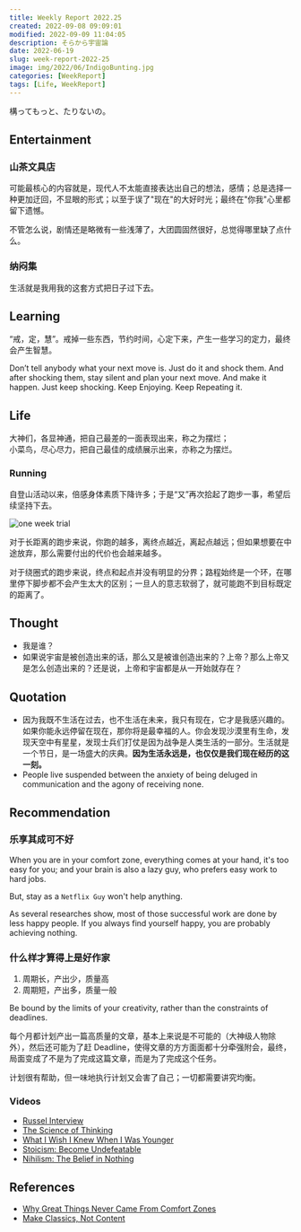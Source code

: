 ```yaml
---
title: Weekly Report 2022.25
created: 2022-09-08 09:09:01
modified: 2022-09-09 11:04:05
description: そらから宇宙論
date: 2022-06-19
slug: week-report-2022-25
image: img/2022/06/IndigoBunting.jpg
categories: [WeekReport]
tags: [Life, WeekReport]
---
```


構ってもっと、たりないの。

## Entertainment

### 山茶文具店

可能最核心的内容就是，现代人不太能直接表达出自己的想法，感情；总是选择一种更加迂回，不显眼的形式；以至于误了"现在"的大好时光；最终在"你我"心里都留下遗憾。

不管怎么说，剧情还是略微有一些浅薄了，大团圆固然很好，总觉得哪里缺了点什么。

### 纳闷集

生活就是我用我的这套方式把日子过下去。

## Learning

“戒，定，慧”。戒掉一些东西，节约时间，心定下来，产生一些学习的定力，最终会产生智慧。

Don’t tell anybody what your next move is. Just do it and shock them. And after shocking them, stay silent and plan your next move. And make it happen. Just keep shocking. Keep Enjoying. Keep Repeating it.

## Life

大神们，各显神通，把自己最差的一面表现出来，称之为摆烂；  
小菜鸟，尽心尽力，把自己最佳的成绩展示出来，亦称之为摆烂。

### Running

自登山活动以来，倍感身体素质下降许多；于是“又”再次拾起了跑步一事，希望后续坚持下去。

![one week trial](img/2022/06/running.jpg)

对于长距离的跑步来说，你跑的越多，离终点越近，离起点越远；但如果想要在中途放弃，那么需要付出的代价也会越来越多。

对于绕圈式的跑步来说，终点和起点并没有明显的分界；路程始终是一个环，在哪里停下脚步都不会产生太大的区别；一旦人的意志软弱了，就可能跑不到目标既定的距离了。

## Thought

- 我是谁？
- 如果说宇宙是被创造出来的话，那么又是被谁创造出来的？上帝？那么上帝又是怎么创造出来的？还是说，上帝和宇宙都是从一开始就存在？

## Quotation

- 因为我既不生活在过去，也不生活在未来，我只有现在，它才是我感兴趣的。如果你能永远停留在现在，那你将是最幸福的人。你会发现沙漠里有生命，发现天空中有星星，发现士兵们打仗是因为战争是人类生活的一部分。生活就是一个节日，是一场盛大的庆典。**因为生活永远是，也仅仅是我们现在经历的这一刻。**
- People live suspended between the anxiety of being deluged in communication and the agony of receiving none.

## Recommendation

### 乐享其成可不好

When you are in your comfort zone, everything comes at your hand, it's too easy for you; and your brain is also a lazy guy, who prefers easy work to hard jobs.

But, stay as a `Netflix Guy` won't help anything.

As several researches show, most of those successful work are done by less happy people. If you always find yourself happy, you are probably achieving nothing.

### 什么样才算得上是好作家

1. 周期长，产出少，质量高
2. 周期短，产出多，质量一般

Be bound by the limits of your creativity, rather than the constraints of deadlines.

每个月都计划产出一篇高质量的文章，基本上来说是不可能的（大神级人物除外），然后还可能为了赶 Deadline，使得文章的方方面面都十分牵强附会，最终，局面变成了不是为了完成这篇文章，而是为了完成这个任务。

计划很有帮助，但一味地执行计划又会害了自己；一切都需要讲究均衡。

### Videos

- [Russel Interview](https://www.youtube.com/watch?v=xL_sMXfzzyA)
- [The Science of Thinking](https://www.youtube.com/watch?v=UBVV8pch1dM)
- [What I Wish I Knew When I Was Younger](https://www.youtube.com/watch?v=YMPzDiraNnA)
- [Stoicism: Become Undefeatable](https://www.youtube.com/watch?v=EFkyxzJtiv4)
- [Nihilism: The Belief in Nothing](https://www.youtube.com/watch?v=ZOvyn72x6kQ)

## References

- [Why Great Things Never Came From Comfort Zones](https://durmonski.com/self-improvement/great-things-never-came-from-comfort-zones/)
- [Make Classics, Not Content](https://moretothat.com/make-classics-not-content/)
